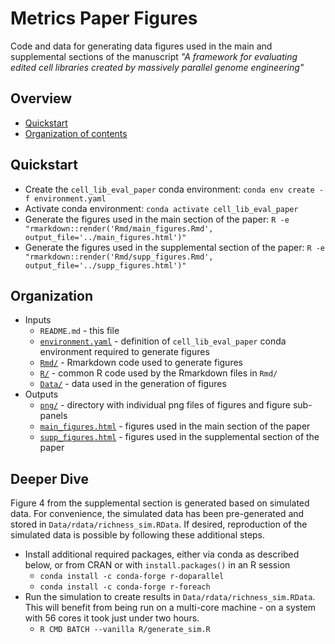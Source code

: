 # Metrics Paper Figures #

Code and data for generating data figures used in the main and supplemental sections of the manuscript *"A framework for evaluating edited cell libraries created by massively parallel genome engineering"*

## Overview ##

* [Quickstart](#markdown-header-quickstart)
* [Organization of contents](#markdown-header-organization)

## Quickstart ##

* Create the `cell_lib_eval_paper` conda environment: `conda env create -f environment.yaml`
* Activate conda environment: `conda activate cell_lib_eval_paper`
* Generate the figures used in the main section of the paper: `R -e "rmarkdown::render('Rmd/main_figures.Rmd', output_file='../main_figures.html')"`
* Generate the figures used in the supplemental section of the paper: `R -e "rmarkdown::render('Rmd/supp_figures.Rmd', output_file='../supp_figures.html')"`

## Organization ##

* Inputs
    * `README.md` - this file
    * [`environment.yaml`](environment.yaml) - definition of `cell_lib_eval_paper` conda environment required to generate figures
    * [`Rmd/`](Rmd/) - Rmarkdown code used to generate figures
    * [`R/`](R/) - common R code used by the Rmarkdown files in `Rmd/`
    * [`Data/`](Data/) - data used in the generation of figures
* Outputs
    * [`png/`](png/) - directory with individual png files of figures and figure sub-panels
    * [`main_figures.html`](main_figures.html) - figures used in the main section of the paper
    * [`supp_figures.html`](supp_figures.html) - figures used in the supplemental section of the paper

## Deeper Dive ##

Figure 4 from the supplemental section is generated based on simulated data.  For convenience, the simulated data has been pre-generated and stored in `Data/rdata/richness_sim.RData`.  If desired, reproduction of the simulated data is possible by following these additional steps.

* Install additional required packages, either via conda as described below, or from CRAN or with `install.packages()` in an R session
    * `conda install -c conda-forge r-doparallel`
    * `conda install -c conda-forge r-foreach`
* Run the simulation to create results in `Data/rdata/richness_sim.RData`.  This will benefit from being run on a multi-core machine - on a system with 56 cores it took just under two hours.
    * `R CMD BATCH --vanilla R/generate_sim.R`

